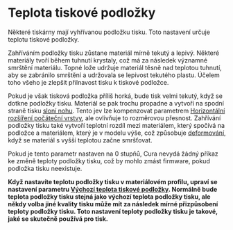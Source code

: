 Teplota tiskové podložky
====
Některé tiskárny mají vyhřívanou podložku tisku. Toto nastavení určuje teplotu tiskové podložky.

Zahříváním podložky tisku zůstane materiál mírně tekutý a lepivý. Některé materiály tvoří během tuhnutí krystaly, což má za následek významné smrštění materiálu. Topné lože udržuje materiál těsně nad teplotou tuhnutí, aby se zabránilo smrštění a udržovala se lepivost tekutého plastu. Účelem toho všeho je zlepšit přilnavost tisku k tiskové podložce.

Pokud je však tisková podložka příliš horká, bude tisk velmi tekutý, když se dotkne podložky tisku. Materiál se pak trochu propadne a vytvoří na spodní straně tisku [sloní nohu](../troubleshooting/elephants_foot.md). Tento jev lze kompenzovat parametrem [Horizontální rozšíření počáteční vrstvy](../shell/xy_offset_layer_0.md), ale ovlivňuje to rozměrovou přesnost. Zahřívání podložky tisku také vytvoří teplotní rozdíl mezi materiálem, který spočívá na podložce a materiálem, který je v modelu výše, což způsobuje [deformování](../troubleshooting/warping.md), když se materiál s vyšší teplotou začne smršťovat.

Pokud je tento parametr nastaven na 0 stupňů, Cura nevydá žádný příkaz ke změně teploty podložky tisku, což by mohlo zmást firmware, pokud podložka tisku neexistuje.

**Když nastavíte teplotu podložky tisku v materiálovém profilu, upraví se nastavení parametru [Výchozí teplota tiskové podložky](default_material_bed_temperature.md). Normálně bude teplota podložky tisku stejná jako výchozí teplota podložky tisku, ale někdy volba jiné kvality tisku může mít za následek mírné přizpůsobení teploty podložky tisku. Toto nastavení teploty podložky tisku je takové, jaké se skutečně používá pro tisk.**